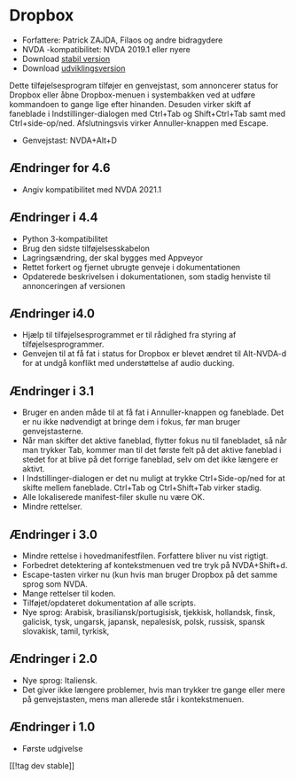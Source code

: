 # Dropbox #

* Forfattere: Patrick ZAJDA, Filaos og andre bidragydere
* NVDA -kompatibilitet: NVDA 2019.1 eller nyere
* Download [stabil version][1]
* Download [udviklingsversion][2]

Dette tilføjelsesprogram tilføjer en genvejstast, som annoncerer status for
Dropbox eller åbne Dropbox-menuen i systembakken ved at udføre kommandoen to
gange lige efter hinanden. Desuden virker skift af faneblade i
Indstillinger-dialogen med Ctrl+Tab og Shift+Ctrl+Tab samt med
Ctrl+side-op/ned. Afslutningsvis virker Annuller-knappen med Escape.

* Genvejstast: NVDA+Alt+D


## Ændringer for 4.6 ##

* Angiv kompatibilitet med NVDA 2021.1

## Ændringer i 4.4 ##

* Python 3-kompatibilitet
* Brug den sidste tilføjelsesskabelon
* Lagringsændring, der skal bygges med Appveyor
* Rettet forkert og fjernet ubrugte genveje i dokumentationen
* Opdaterede beskrivelsen i dokumentationen, som stadig henviste til
  annonceringen af versionen

## Ændringer i4.0  ##

* Hjælp til tilføjelsesprogrammet er til rådighed fra styring af
  tilføjelsesprogrammer.
* Genvejen til at få fat i status for Dropbox er blevet ændret til
  Alt-NVDA-d for at undgå konflikt med understøttelse af audio ducking.

## Ændringer i 3.1 ##

* Bruger en anden måde til at få fat i Annuller-knappen og faneblade. Det er
  nu ikke nødvendigt at bringe dem i fokus, før man bruger genvejstasterne.
* Når man skifter det aktive faneblad, flytter fokus nu til fanebladet, så
  når man trykker Tab, kommer man til det første felt på det aktive faneblad
  i stedet for at blive på det forrige faneblad, selv om det ikke længere er
  aktivt.
* I Indstillinger-dialogen er det nu muligt at trykke Ctrl+Side-op/ned for
  at skifte mellem faneblade. Ctrl+Tab og Ctrl+Shift+Tab virker stadig.
* Alle lokaliserede manifest-filer skulle nu være OK.
* Mindre rettelser.

## Ændringer i 3.0 ##

* Mindre rettelse i hovedmanifestfilen. Forfattere bliver nu vist rigtigt.
* Forbedret detektering af kontekstmenuen ved tre tryk på NVDA+Shift+d.
* Escape-tasten virker nu (kun hvis man bruger Dropbox på det samme sprog
  som NVDA.
* Mange rettelser til koden.
* Tilføjet/opdateret dokumentation af alle scripts.
* Nye sprog: Arabisk, brasiliansk/portugisisk, tjekkisk, hollandsk, finsk,
  galicisk, tysk, ungarsk, japansk, nepalesisk, polsk, russisk, spansk
  slovakisk, tamil, tyrkisk, 

## Ændringer i 2.0 ##

* Nye sprog: Italiensk.
* Det giver ikke længere problemer, hvis man trykker tre gange eller mere på
  genvejstasten, mens man allerede står i kontekstmenuen.

## Ændringer i 1.0 ##

* Første udgivelse

[[!tag dev stable]]

[1]: https://www.nvaccess.org/addonStore/legacy?file=dropbox

[2]: https://www.nvaccess.org/addonStore/legacy?file=dx-dev
